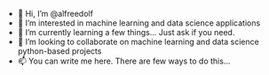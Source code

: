 - 👋 Hi, I’m @alfreedolf
- 👀 I’m interested in machine learning and data science applications
- 🌱 I’m currently learning a few things... Just ask if you need.
- 💞️ I’m looking to collaborate on machine learning and data science python-based projects
- 📫 You can write me here. There are few ways to do this...

<!---
alfreedolf/alfreedolf is a ✨ special ✨ repository because its `README.md` (this file) appears on your GitHub profile.
You can click the Preview link to take a look at your changes.
--->
